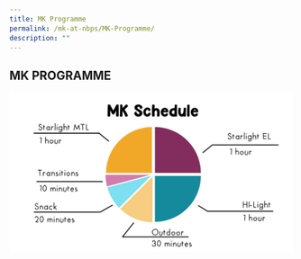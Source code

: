```yaml
---
title: MK Programme
permalink: /mk-at-nbps/MK-Programme/
description: ""
---
```

## MK PROGRAMME

![](/images/MK%20Schedule%202.png)


